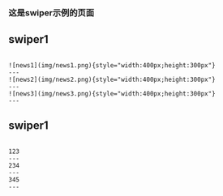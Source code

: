 ### 这是swiper示例的页面

## swiper1

``` swiper width=400 height=300

![news1](img/news1.png){style="width:400px;height:300px"}
---
![news2](img/news2.png){style="width:400px;height:300px"}
---
![news3](img/news3.png){style="width:400px;height:300px"}
---

```

## swiper1

``` swiper  width=300 height=300

123
---
234
---
345
---

```

